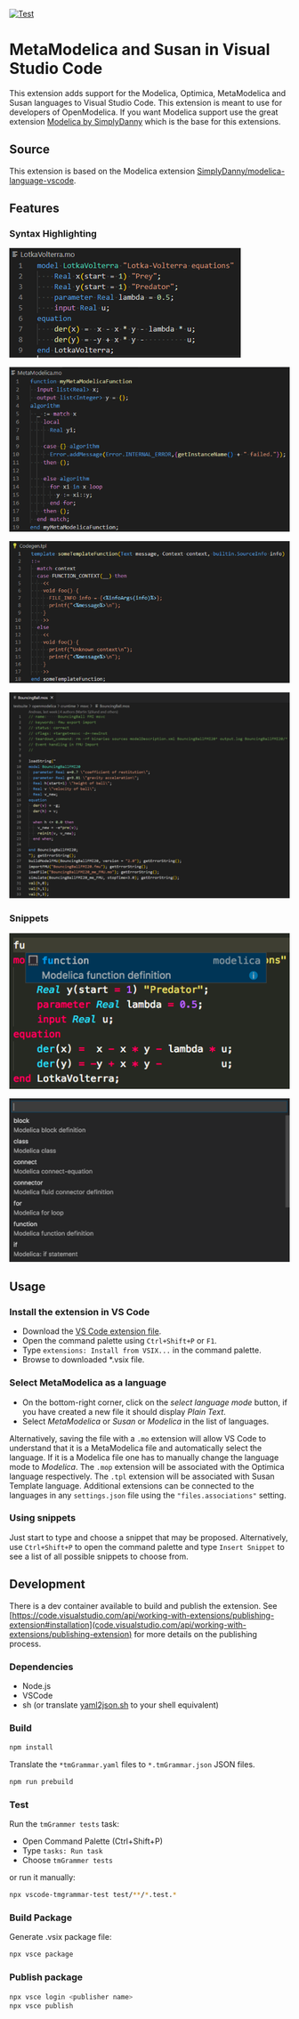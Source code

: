 [![Test](https://github.com/AnHeuermann/modelica-language-vscode/actions/workflows/ci.yml/badge.svg)](https://github.com/AnHeuermann/modelica-language-vscode/actions/workflows/ci.yml)

# MetaModelica and Susan in Visual Studio Code

This extension adds support for the Modelica, Optimica, MetaModelica and Susan
languages to Visual Studio Code. This extension is meant to use for developers
of OpenModelica. If you want Modelica support use the great extension [Modelica
by
SimplyDanny](https://marketplace.visualstudio.com/items?itemName=SimplyDanny.modelica)
which is the base for this extensions.

## Source

This extension is based on the Modelica extension
[SimplyDanny/modelica-language-vscode](https://github.com/SimplyDanny/modelica-language-vscode).

## Features

### Syntax Highlighting

![Modelica](./images/modelica.png)

![MetaModelica](./images/metamodelica.png)

![Susan](./images/susan-template.png)

![OpenModelica Scripting](./images/scripting.png)

### Snippets

![snippets-editor](./images/snippets-editor.png)

![snippets-command-palette](./images/snippets-command-palette.png)

## Usage

### Install the extension in VS Code

* Download the [VS Code extension file](https://github.com/AnHeuermann/modelica-language-vscode/releases/tag/v0.1.0).
* Open the command palette using `Ctrl+Shift+P` or `F1`.
* Type `extensions: Install from VSIX...` in the command palette.
* Browse to downloaded *.vsix file.

### Select MetaModelica as a language

* On the bottom-right corner, click on the *select language mode* button, if you
  have created a new file it should display *Plain Text*.
* Select *MetaModelica* or *Susan* or *Modelica* in the list of languages.

Alternatively, saving the file with a `.mo` extension will allow VS Code to
understand that it is a MetaModelica file and automatically select the language.
If it is a Modelica file one has to manually change the language mode to
*Modelica*. The `.mop` extension will be associated with the Optimica language
respectively. The `.tpl` extension will be associated with Susan Template
language. Additional extensions can be connected to the languages in any
`settings.json` file using the `"files.associations"` setting.

### Using snippets

Just start to type and choose a snippet that may be proposed. Alternatively, use
`Ctrl+Shift+P` to open the command palette and type `Insert Snippet` to see a
list of all possible snippets to choose from.

## Development

There is a dev container available to build and publish the extension.
See
[https://code.visualstudio.com/api/working-with-extensions/publishing-extension#installation](code.visualstudio.com/api/working-with-extensions/publishing-extension)
for more details on the publishing process.

### Dependencies

  - Node.js
  - VSCode
  - sh (or translate [yaml2json.sh](./yaml2json.sh) to your shell equivalent)

### Build

```bash
npm install
```

Translate the `*tmGrammar.yaml` files to `*.tmGrammar.json` JSON files.

```bash
npm run prebuild
```

### Test

Run the `tmGrammer tests` task:
  - Open Command Palette (Ctrl+Shift+P)
  - Type `tasks: Run task`
  - Choose `tmGrammer tests`

or run it manually:

```bash
npx vscode-tmgrammar-test test/**/*.test.*
```

### Build Package

Generate .vsix package file:
```bash
npx vsce package
```

### Publish package

```bash
npx vsce login <publisher name>
npx vsce publish
```
